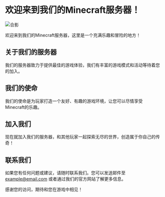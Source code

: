 # 欢迎来到我们的Minecraft服务器！

![合影](https://s21.ax1x.com/2024/05/02/pkkYYuV.png "本次更新的 LOGO")

欢迎来到我们的Minecraft服务器，这里是一个充满乐趣和冒险的地方！

## 关于我们的服务器

我们的服务器致力于提供最佳的游戏体验，我们有丰富的游戏模式和活动等待着您的加入。

## 我们的使命

我们的使命是为玩家打造一个友好、有趣的游戏环境，让您可以尽情享受Minecraft的乐趣。

## 加入我们

现在就加入我们的服务器，和其他玩家一起探索无尽的世界，创造属于你自己的传奇！

## 联系我们

如果您有任何问题或建议，请随时联系我们。您可以发送邮件至 [example@email.com](mailto:example@email.com) 或者通过我们的官方网站了解更多信息。

感谢您的访问，期待和您在游戏中相见！
